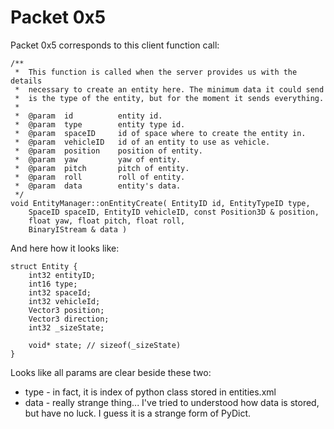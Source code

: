 # Packet 0x5

Packet 0x5 corresponds to this client function call:

```
/**
 *	This function is called when the server provides us with the details
 *	necessary to create an entity here. The minimum data it could send
 *	is the type of the entity, but for the moment it sends everything.
 *
 *	@param	id			entity id.
 *	@param	type		entity type id.
 *	@param	spaceID		id of space where to create the entity in.
 *	@param	vehicleID	id of an entity to use as vehicle.
 *	@param	position	position of entity.
 *	@param	yaw			yaw of entity.
 *	@param	pitch		pitch of entity.
 *	@param	roll		roll of entity.
 *	@param	data		entity's data.
 */
void EntityManager::onEntityCreate( EntityID id, EntityTypeID type,
	SpaceID spaceID, EntityID vehicleID, const Position3D & position,
	float yaw, float pitch, float roll,
	BinaryIStream & data )
```

And here how it looks like:

```
struct Entity {
    int32 entityID;
    int16 type;
    int32 spaceId;
    int32 vehicleId;
    Vector3 position;
    Vector3 direction;
    int32 _sizeState;

    void* state; // sizeof(_sizeState)
}
```


Looks like all params are clear beside these two:
* type - in fact, it is index of python class stored in entities.xml
* data - really strange thing... I've tried to understood how data is stored, but have no luck. I guess it is a strange form of PyDict.
